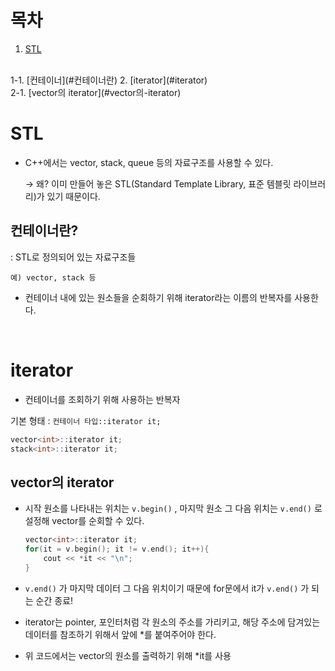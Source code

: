 # 목차
1. [STL](#STL)
<br>
    1-1. [컨테이너](#컨테이너란)
2. [iterator](#iterator)
<br>
    2-1. [vector의 iterator](#vector의-iterator)

<br>

# STL

- C++에서는 vector, stack, queue 등의 자료구조를 사용할 수 있다.
    
    → 왜? 이미 만들어 놓은 STL(Standard Template Library, 표준 템블릿 라이브러리)가 있기 때문이다.
    
## **컨테이너**란?
: STL로 정의되어 있는 자료구조들
    
    예) vector, stack 등
    
- 컨테이너 내에 있는 원소들을 순회하기 위해 iterator라는 이름의 반복자를 사용한다.

<br>

# iterator

- 컨테이너를 조회하기 위해 사용하는 반복자

기본 형태 : `컨테이너 타입::iterator it;` 

```cpp
vector<int>::iterator it;
stack<int>::iterator it;
```

## vector의 iterator

- 시작 원소를 나타내는 위치는 `v.begin()` , 마지막 원소 그 다음 위치는 `v.end()` 로 설정해 vector를 순회할 수 있다.

    ```cpp
    vector<int>::iterator it;
    for(it = v.begin(); it != v.end(); it++){
        cout << *it << "\n";
    }
    ```

- `v.end()` 가 마지막 데이터 그 다음 위치이기 때문에 for문에서 it가 `v.end()` 가 되는 순간 종료!
- iterator는 pointer, 포인터처럼 각 원소의 주소를 가리키고, 해당 주소에 담겨있는 데이터를 참조하기 위해서 앞에 *를 붙여주어야 한다.
- 위 코드에서는  vector의 원소를 출력하기 위해 *it를 사용